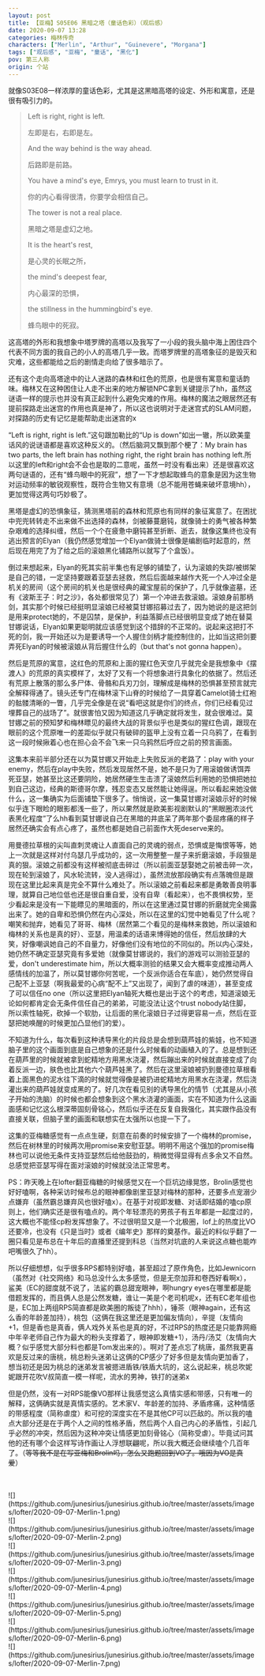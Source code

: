 ```yaml
---
layout: post
title: 【亚梅】S05E06 黑暗之塔（童话色彩）（观后感）
date: 2020-09-07 13:28
categories: 梅林传奇
characters: ["Merlin", "Arthur", "Guinevere", "Morgana"]
tags: ["观后感", "亚梅", "童话", "黑化"]
pov: 第三人称
origin: 个站
---
```


就像S03E08一样浓厚的童话色彩，尤其是这黑暗高塔的设定、外形和寓意，还是很有吸引力的。

> Left is right, right is left.
>
> 左即是右，右即是左。
>
> And the way behind is the way ahead.
>
> 后路即是前路。
>
> You have a mind's eye, Emrys, you must learn to trust in it.
>
> 你的内心看得很清，你要学会相信自己。
>
> The tower is not a real place.
>
> 黑暗之塔是虚幻之地。
>
> It is the heart's rest,
>
> 是心灵的长眠之所，
>
> the mind's deepest fear,
>
> 内心最深的恐惧，
>
> the stillness in the hummingbird's eye.
>
> 蜂鸟眼中的死寂。

这高塔的外形和我想象中塔罗牌的高塔以及我写了一小段的我头脑中海上困住四个代表不同方面的我自己的小人的高塔几乎一致。而塔罗牌里的高塔象征的是毁灭和灾难，这些都能给之后的剧情走向给了很多暗示了。

还有这个走向高塔途中的让人迷路的森林和红色的荒原，也是很有寓意和童话韵味。梅林又在这种困住让人走不出来的地方解锁NPC拿到关键提示了hh，虽然这谜语一样的提示也并没有真正起到什么避免灾难的作用。梅林的魔法之眼居然还有提前探路走出迷宫的作用也真是神了，所以这也说明对于走迷宫式的SLAM问题，对探路的历史有记忆是能帮助走出迷宫的x

“Left is right, right is left.”这句跟加勒比的“Up is down”如出一辙，所以欧美童话风的说谜语都是喜欢这种反义的。（然后脑洞又飘到那个梗了：My brain has two parts, the left brain has nothing right, the right brain has nothing left.所以这里的left和right会不会也是取的二意呢，虽然一时没有看出来）还是很喜欢这两句谜语的，还有“蜂鸟眼中的死寂”，想了一下才想起取蜂鸟的意象是因为这生物对运动频率的敏锐观察性，既符合生物又有意境（总不能用苍蝇来破坏意境hh），更加觉得这两句巧妙极了。

黑塔是虚幻的恐惧象征，猜测黑塔前的森林和荒原也有同样的象征寓意了。在困扰中兜兜转转走不出来做不出选择的森林，剑被藤蔓磨钝，就像骑士的勇气被各种繁杂艰难的选择纠缠，然后一个个在疲惫中磨钝甚至折断、逝去，就像这集终也没有逃出预言的Elyan（我仍然感觉增加一个Elyan做骑士很像是编剧临时起意的，然后现在用完了为了给之后的滚娘黑化铺路所以就写了个盒饭）。

倒过来想起来，Elyan的死其实前半集也有足够的铺垫了，认为滚娘的失踪/被绑架是自己的错，一定坚持要跟着亚瑟去拯救，然后后面越来越作大死一个人冲过全是机关的房间（这个房间的机关也是很经典的藏宝屋前的保护了，几乎就像盗墓，还有《波斯王子：时之沙》，各处都很常见了）第一个冲进去救滚娘。滚娘身前那柄剑，其实那个时候已经挺明显滚娘已经被莫甘娜招募过去了，因为她说的是这把剑是用来protect她的，不是囚禁，是保护，利益落脚点已经很明显变成了她在替莫甘娜说话，Elyan如果更聪明就应该感觉到这个措辞的不正常的。说起来这把打不死的剑，我一开始还以为是要诱导一个人握住剑柄才能控制住的，比如当这把剑要弄死Elyan的时候被滚娘从背后握住什么的（but that's not gonna happen）。

然后是荒原的寓意，这红色的荒原和上面的猩红色天空几乎就完全是我想象中《摆渡人》的荒原的真实模样了，太好了又有一个将想象进行具象化的依据了。然后还有荒原上散落的那么多尸体、骨骼和兵刃刀剑，理解成是梅林的恐惧甚至预言就完全解释得通了。镜头还专门在梅林滚下山脊的时候给了一具穿着Camelot骑士红袍的骷髅清晰的一瞥，几乎完全像是在说“看吧这就是你们的终点，你们已经看见过埋葬自己的战场了”。就很害怕又因为知道这几乎确定就将发生，就会很难过。莫甘娜之前的预知梦和梅林瞟见的最终大战的背景似乎也是类似的猩红色调，跟现在眼前的这个荒原唯一的差距似乎就只有破碎的盔甲上没有立着一只乌鸦了，在看到这一段时候揪着心也在担心会不会飞来一只乌鸦然后呼应之前的预言画面。

这集本来前半部分还在以为莫甘娜又开始走上失败反派的老路了：play with your enemy，然后在play中失败，然后发现居然不是，她不是只为了用滚娘做诱饵弄死亚瑟，她甚至比这还要阴险，她居然硬生生击溃了滚娘然后利用她的恐惧把她拉到自己这边，经典的斯德哥尔摩，残忍变态又居然能让她得逞。所以看起来她没做什么，这一集确实为后面铺垫下很多了。悄悄说，这一集莫甘娜对滚娘示好的时候似乎连下眼睑的眼影都浅一些了，所以果然就是欧美影视剧默认的“黑眼圈浓淡代表黑化程度”了么hh看到莫甘娜说自己在黑暗的井底呆了两年那个委屈疼痛的样子居然还确实会有点心疼了，虽然也都是她自己前面作大死deserve来的。

用曼德拉草根的尖叫直刺灵魂让人直面自己的灵魂的弱点，恐惧或是悔恨等等，她上一次就是这样对付乌瑟几乎成功的，这一次用整整一屋子来折磨滚娘，手段狠是真的狠。滚娘之前都没有这样被彻底击碎过（所以前面亚瑟娶她之前被击碎一次，现在轮到滚娘了，风水轮流转，没人逃得过），虽然流放那段确实有点落魄但是跟现在这里比起来真是完全不算什么难处了。所以滚娘之前看起来都是勇敢善良明事理，就算自己地位低也还是很自重自爱，没有自卑（看起来），也不畏惧权势，至少看起来是没有一下能瞟见的黑暗面的，所以在这里通过莫甘娜的折磨就完全揭露出来了。她的自卑和恐惧仍然在内心深处，所以在这里的幻觉中她看见了什么呢？嘲笑和抛弃，她看见了哥哥、梅林（居然第二个看见的是梅林来救她，所以滚娘和梅林的关系也是真的好）、亚瑟，用温柔的话语来博得她的信任，然后放肆的大笑，好像嘲讽她自己的不自量力，好像他们没有地位的不同似的。所以内心深处，她仍然不确定亚瑟究竟有多爱她（就像莫甘娜说的，我们的游戏可以测验亚瑟的爱，don't underestimate him，所以大概率测验的结果又会大概率变成推动两人感情线的加温了，所以莫甘娜你何苦呢，一个反派你适合在车底），她仍然觉得自己配不上亚瑟（啊我最爱的心病“配不上”又出现了，闻到了虐的味道），甚至变成了可以信任no one（所以这里把Elyan轴死大概也是出于这个的考虑，知道滚娘无论如何都肯定会无条件信任自己的弟弟，可能没法让这个trust nobody站住脚，所以索性轴死，砍掉一个软肋，让后面的黑化滚娘日子过得更容易一点，然后在亚瑟把她唤醒的时候更加凸显他们的爱）。

不知道为什么，每次看到这种诱导黑化的片段总是会想到葫芦娃的紫娃，也不知道脑子里的这个画面到底是自己想象的还是什么时候看的动画植入的了。总是想到还在葫芦里的时候就被拿到蛇精地方用黑水浇灌，然后蹦出来的时候就直接变成了向着反派一边，肤色也比其他六个葫芦娃黑了。然后在这里滚娘被扔到曼德拉草根看着上面黑色的泥水往下滴的时候就觉得像是被扔进蛇精地方用黑水在浇灌，然后浇灌出来的葫芦娃就变成黑的了。好几次在看见别的诱导黑化的情节（尤其是从小孩子开始的洗脑）的时候也都会想象到这个黑水浇灌的画面，实在不知道为什么这画面感和记忆这么根深蒂固刻骨铭心，然后似乎还在反复自我强化，其实跟作品没有直接关联，但脑子里的画面和联想实在太强所以也提一下了。

这集的亚梅糖感觉有一点点生硬，刻意在前奏的时候安排了一个梅林的promise，然后在树林里的时候两次用promise来安慰亚瑟。明明不用这个强加的promise梅林也可以说他无条件支持亚瑟然后给他鼓劲的，稍微觉得显得有点多余又不自然。总感觉把亚瑟写得在面对滚娘的时候就没法正常思考。

PS：昨天晚上在lofter翻亚梅糖的时候感觉又在一个巨坑边缘晃悠，Brolin感觉也好好嗑啊，各种采访时候布总的眼神都像剧里亚瑟对梅林的那种，还要多点宠溺少点嫌弃（虽然霸总嫌弃风也很好嗑x）。在基于对视即发糖、对话即结婚的嗑cp原则上，他们确实还是很有嗑点的。两个年轻漂亮的男孩子有五年都是一起度过的，这大概也不能怪cp粉发挥想象了。不过很明显又是一个北极圈，lof上的热度比VO还要冷，也没有《只是当时》或者《编年史》那样的奠基作。最近的料似乎翻了一圈只看见是布总在十年后的直播里还提到科总（当然对坑底的人来说这点糖也能咋吧嘴很久了hh）。

所以仔细想想，似乎很多RPS都特别好嗑，甚至超过了原作角色，比如Jewnicorn（虽然对《社交网络》和马总没什么太多感觉，但是无奈加菲和卷西好看啊x），鲨美（EC的甜度就不说了，法鲨的霸总甜宠眼神，啊hungry eyes在哪里都是能借题发挥的，而且俩人总是公然发糖，谁让一美是个老司机呢x，还有EC老年组也是，EC加上两组RPS简直都是欧美圈的叛徒了hhh），锤茶（眼神again，还有这么香的年龄差加持），桃包（这俩在我这里还是更加偏友情向），辛提（友情向+1，但是香也是真香，俩人戏外关系也是真的好，不过RPS的热度还是只能靠网瘾中年辛老师自己作为最大的粉头支撑着了，眼神即发糖+1），汤丹/汤艾（友情向大概？似乎感觉大部分料也都是Tom发出来的）。啊对了差点忘了桃唐，虽然我更喜欢是反过来的唐桃，桃总粉头迷弟让这俩的CP感少了好多但是友情向更加香了，想当初还是因为桃总的迷弟发言被摁进盾铁/铁盾大坑的，这么说起来，桃总吹妮妮跟开花吹V叔简直一模一样呢，流水的男神，铁打的迷弟x

但是仍然，没有一对RPS能像VO那样让我感觉这么真情实感和带感，只有唯一的解释，这俩确实就是真情实感的。艺术家V、年龄差的加持、矛盾疼痛，这种情感的带感程度（简称虐度）和可挖的深度实在不是其他CP可以匹敌的。所以我的嗑点大部分还是在于两个人之间的性格矛盾，然后两个人自己内心的矛盾性，引起几乎必然的冲突，然后因为这种冲突让情感更加刻骨铭心（简称受虐）。毕竟试问其他的还有哪个会这样写诗作画让人浮想联翩呢，所以我大概还会继续嗑个几百年了。（~~等等我不是在写亚梅和Brolin吗，怎么又跑题回到VO了。哦因为VO是真爱~~）

<br>

<br>
![](https://github.com/junesirius/junesirius.github.io/tree/master/assets/images/lofter/2020-09-07-Merlin-1.png)
<br>
![](https://github.com/junesirius/junesirius.github.io/tree/master/assets/images/lofter/2020-09-07-Merlin-2.png)
<br>
![](https://github.com/junesirius/junesirius.github.io/tree/master/assets/images/lofter/2020-09-07-Merlin-3.png)
<br>
![](https://github.com/junesirius/junesirius.github.io/tree/master/assets/images/lofter/2020-09-07-Merlin-4.png)
<br>
![](https://github.com/junesirius/junesirius.github.io/tree/master/assets/images/lofter/2020-09-07-Merlin-5.png)
<br>
![](https://github.com/junesirius/junesirius.github.io/tree/master/assets/images/lofter/2020-09-07-Merlin-6.png)
<br>
![](https://github.com/junesirius/junesirius.github.io/tree/master/assets/images/lofter/2020-09-07-Merlin-7.png)
